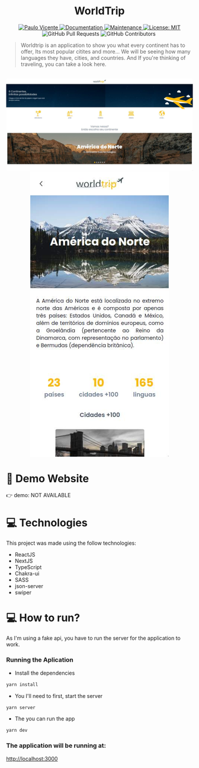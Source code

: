 <h1 align="center">WorldTrip</h1>

<p align="center">
  <a href="https://www.linkedin.com/in/paulo-vicente-6abab0198/">
    <img alt="Paulo Vicente" src="https://img.shields.io/badge/-PauloVicente-c9c9c9?style=flat&logo=Linkedin&logoColor=white" />
  </a>
  <a href="https://github.com/0xb0b1/worldtrip#readme">
    <img alt="Documentation" src="https://img.shields.io/badge/documentation-yes-c9c9c9.svg" target="_blank" />
  </a>
  <a href="https://github.com/0xb0b1/worldtrip/graphs/commit-activity">
    <img alt="Maintenance" src="https://img.shields.io/badge/Maintained%3F-yes-c9c9c9.svg" target="_blank" />
  </a>
  <a href="https://github.com/0xb0b1/worldtrip/blob/main/LICENSE">
    <img alt="License: MIT" src="https://img.shields.io/badge/License-MIT-c9c9c9.svg" target="_blank" />
  </a>
  <img alt="GitHub Pull Requests" src="https://img.shields.io/github/issues-pr/0xb0b1/worldtrip?color=c9c9c9" />
  <img alt="GitHub Contributors" src="https://img.shields.io/github/contributors/0xb0b1/worldtrip?color=c9c9c9" />
  <img alt="" src="https://img.shields.io/github/repo-size/0xb0b1/worldtrip?color=c9c9c9" />
</p>

> Worldtrip is an application to show you what every continent has to offer, Its most popular citites and more...
> We will be seeing how many languages they have, cities, and countries. And If you're thinking of traveling, you can take a look here.


<br />
<div align="center">
  <img src="https://github.com/0xb0b1/worldtrip/blob/main/print.jpg" width="720">
  <img src="https://github.com/0xb0b1/worldtrip/blob/main/print-mobile.jpg">
</div>


# :eyes: Demo Website
👉  demo: NOT AVAILABLE

# :computer: Technologies
This project was made using the follow technologies:

* ReactJS
* NextJS
* TypeScript
* Chakra-ui
* SASS
* json-server
* swiper

# :computer: How to run?
As I'm using a fake api, you have to run the server for the application to work.


### Running the Aplication

* Install the dependencies
```bash 
yarn install
```
* You I'll need to first, start the server
```bash
yarn server
```
* The you can run the app
```bash
yarn dev
```


### The application will be running at:

[http://localhost:3000](http://localhost:3000)

